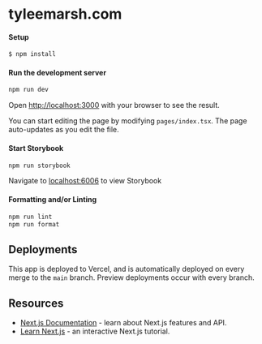 # tyleemarsh.com

#### Setup

```bash
$ npm install
```

#### Run the development server

```bash
npm run dev
```

Open [http://localhost:3000](http://localhost:3000) with your browser to see the result.

You can start editing the page by modifying `pages/index.tsx`. The page auto-updates as you edit the file.

#### Start Storybook

```bash
npm run storybook
```

Navigate to [localhost:6006](http://localhost:6006) to view Storybook

#### Formatting and/or Linting

```bash
npm run lint
npm run format
```

## Deployments

This app is deployed to Vercel, and is automatically deployed on every merge to the `main` branch. Preview deployments occur with every branch.

## Resources

- [Next.js Documentation](https://nextjs.org/docs) - learn about Next.js features and API.
- [Learn Next.js](https://nextjs.org/learn) - an interactive Next.js tutorial.
